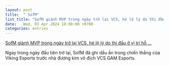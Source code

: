 ```yaml
---
layout: post
title:  " SofM"
list_title: "SofM giành MVP trong ngày trở lại VCS, hé lộ lý do thi đấu ở vị trí hỗ ..."
date:   Wed, 03 Apr 2024 18:00:00 +0700
categories: entries
---
```

[SofM giành MVP trong ngày trở lại VCS, hé lộ lý do thi đấu ở vị trí hỗ ...](https://webthethao.vn/lien-minh-huyen-thoai/sofm-gianh-mvp-trong-ngay-tro-lai-vcs-he-lo-ly-do-thi-dau-o-vi-tri-ho-tro-7NisyBbIR.htm)

Ngay trong ngày đầu tiên trở lại, SofM đã ghi dấu ấn trong chiến thắng của Viking Esports trước nhà đương kim vô địch VCS GAM Esports.


